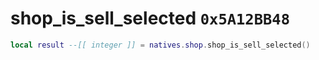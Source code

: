 # shop_is_sell_selected `0x5A12BB48`

```lua
local result --[[ integer ]] = natives.shop.shop_is_sell_selected()
```